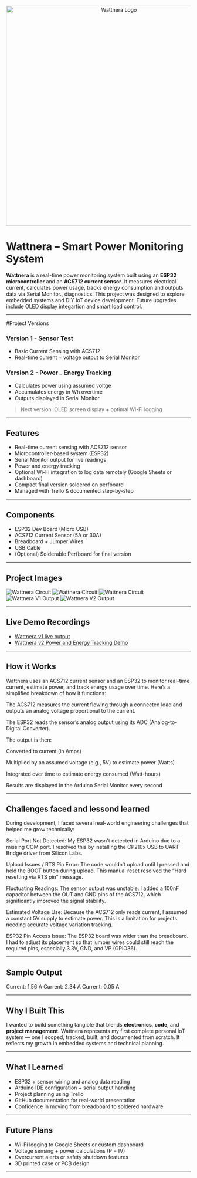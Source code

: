 <p align="center">
  <img src="Wattnera.jpg" alt="Wattnera Logo" width="600"/>
</p>

# Wattnera – Smart Power Monitoring System

**Wattnera** is a real-time power monitoring system built using an **ESP32 microcontroller** and an **ACS712 current sensor**. It measures electrical current, calculates power usage, tracks energy consumption and outputs data via Serial Monitor., diagnostics. This project was designed to explore embedded systems and DIY IoT device development. Future upgrades include OLED display integartion and smart load control.

---

#Project Versions

### Version 1 - Sensor Test
- Basic Current Sensing with ACS712
- Real-time current + voltage output to Serial Monitor

### Version 2 - Power _ Energy Tracking
- Calculates power using assumed voltge
- Accumulates energy in Wh overtime
- Outputs displayed in Serial Monitor

> Next version: OLED screen display + optimal Wi-Fi logging


---
## Features
- Real-time current sensing with ACS712 sensor
- Microcontroller-based system (ESP32)
- Serial Monitor output for live readings
- Power and energy tracking
- Optional Wi-Fi integration to log data remotely (Google Sheets or dashboard)
- Compact final version soldered on perfboard
- Managed with Trello & documented step-by-step

---

## Components
- ESP32 Dev Board (Micro USB)
- ACS712 Current Sensor (5A or 30A)
- Breadboard + Jumper Wires
- USB Cable
- (Optional) Solderable Perfboard for final version

---

## Project Images

![Wattnera Circuit](images/Wattnera_circuit2.jpg)
![Wattnera Circuit](images/Wattnera_circuit3.jpg)
![Wattnera Circuit](images/Wattnera_v2_circuit.jpg)
![Wattnera V1 Output](images/Wattnera_v1_output.jpg)
![Wattnera V2 Output](images/Wattnera_v2-output.jpg)

---

## Live Demo Recordings

- [Wattnera v1 live output](https://drive.google.com/file/d/1twS5vsQ2nD6hKfE68O8bmMtsV8rj7o_a/view?usp=sharing)
- [Wattnera v2 Power and Energy Tracking Demo](https://drive.google.com/file/d/1IC7PGGKYFs9BFWkgxjqUBHS1xizZjeJ5/view?usp=sharing)

---

## How it Works

Wattnera uses an ACS712 current sensor and an ESP32 to monitor real-time current, estimate power, and track energy usage over time. Here’s a simplified breakdown of how it functions:

The ACS712 measures the current flowing through a connected load and outputs an analog voltage proportional to the current.

The ESP32 reads the sensor’s analog output using its ADC (Analog-to-Digital Converter).

The output is then:

Converted to current (in Amps)

Multiplied by an assumed voltage (e.g., 5V) to estimate power (Watts)

Integrated over time to estimate energy consumed (Watt-hours)

Results are displayed in the Arduino Serial Monitor every second

---

## Challenges faced and lessond learned
During development, I faced several real-world engineering challenges that helped me grow technically:

Serial Port Not Detected:
My ESP32 wasn't detected in Arduino due to a missing COM port. I resolved this by installing the CP210x USB to UART Bridge driver from Silicon Labs.

Upload Issues / RTS Pin Error:
The code wouldn’t upload until I pressed and held the BOOT button during upload. This manual reset resolved the “Hard resetting via RTS pin” message.

Fluctuating Readings:
The sensor output was unstable. I added a 100nF capacitor between the OUT and GND pins of the ACS712, which significantly improved the signal stability.

Estimated Voltage Use:
Because the ACS712 only reads current, I assumed a constant 5V supply to estimate power. This is a limitation for projects needing accurate voltage variation tracking.

ESP32 Pin Access Issue:
The ESP32 board was wider than the breadboard. I had to adjust its placement so that jumper wires could still reach the required pins, especially 3.3V, GND, and VP (GPIO36).

---

## Sample Output
Current: 1.56 A
Current: 2.34 A
Current: 0.05 A

---

## Why I Built This
I wanted to build something tangible that blends **electronics**, **code**, and **project management**. Wattnera represents my first complete personal IoT system — one I scoped, tracked, built, and documented from scratch. It reflects my growth in embedded systems and technical planning.

---

## What I Learned
- ESP32 + sensor wiring and analog data reading
- Arduino IDE configuration + serial output handling
- Project planning using Trello
- GitHub documentation for real-world presentation
- Confidence in moving from breadboard to soldered hardware

---

## Future Plans
- Wi-Fi logging to Google Sheets or custom dashboard
- Voltage sensing + power calculations (P = IV)
- Overcurrent alerts or safety shutdown features
- 3D printed case or PCB design

---

